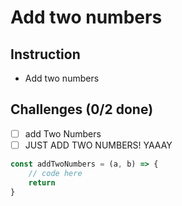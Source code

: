 # Add two numbers

## Instruction
- Add two numbers

## Challenges (0/2 done)
- [ ] add Two Numbers
- [ ] JUST ADD TWO NUMBERS! YAAAY

```js
const addTwoNumbers = (a, b) => {
	// code here
	return
}
```
